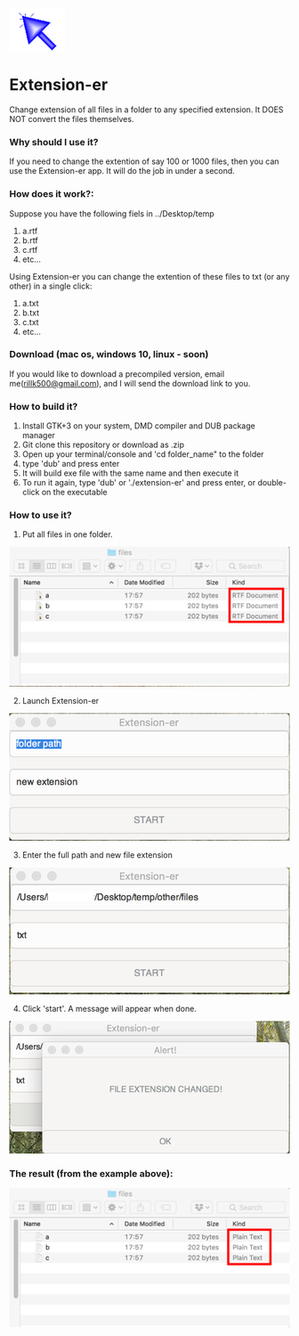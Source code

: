 <img src="how-to-imgs/ext.png">

# Extension-er
Change extension of all files in a folder to any specified extension. It DOES NOT convert the files themselves. 

### Why should I use it?
If you need to change the extention of say 100 or 1000 files, then you can use the Extension-er app. It will do the job in under a second.

### How does it work?:
Suppose you have the following fiels in ../Desktop/temp
1. a.rtf
2. b.rtf
3. c.rtf
4. etc...

Using Extension-er you can change the extention of these files to txt (or any other) in a single click:
1. a.txt
2. b.txt
3. c.txt
4. etc...

### Download (mac os, windows 10, linux - soon)
If you would like to download a precompiled version, email me(rillk500@gmail.com), and I will send the download link to you.

### How to build it?
1. Install GTK+3 on your system, DMD compiler and DUB package manager
2. Git clone this repository or download as .zip
3. Open up your terminal/console and 'cd folder_name" to the folder
4. type 'dub' and press enter
5. It will build exe file with the same name and then execute it
6. To run it again, type 'dub' or './extension-er' and press enter, or double-click on the executable

### How to use it?
1. Put all files in one folder.

<center><img src="how-to-imgs/4.png"></center>

2. Launch Extension-er

<center><img src="how-to-imgs/1.png"></center>

3. Enter the full path and new file extension

<center><img src="how-to-imgs/2.png"></center>

4. Click 'start'. A message will appear when done.

<center><img src="how-to-imgs/3.png"></center>

### The result (from the example above):
<center><img src="how-to-imgs/5.png"></center>
